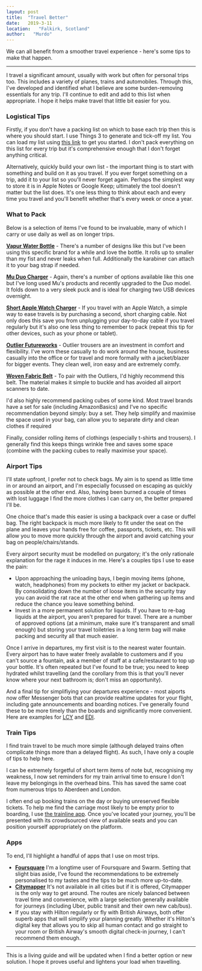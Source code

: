 ```yaml
---
layout: post
title:  "Travel Better"
date:   2019-3-11
location:   "Falkirk, Scotland"
author:   "Murdo"
---
```


We can all benefit from a smoother travel experience - here's some tips to make that happen. 

---

I travel a significant amount, usually with work but often for personal trips too. This includes a variety of planes, trains and automobiles. Through this, I've developed and identified what I believe are some burden-removing essentials for any trip. I'll continue to edit and add to this list when appropriate. I hope it helps make travel that little bit easier for you. 

### Logistical Tips
Firstly, if you don't have a packing list on which to base each trip then this is where you should start. I use Things 3 to generate and tick-off my list. You can load my list using [this link](https://raw.githubusercontent.com/CaptainMurdo/captainmurdo.github.io/master/docs/packing-list.txt) to get you started. I don't pack everything on this list for every trip but it's comprehensive enough that I don't forget anything critical. 

Alternatively, quickly build your own list - the important thing is to start with something and build on it as you travel. If you ever forget something on a trip, add it to your list so you'll never forget again. Perhaps the simplest way to store it is in Apple Notes or Google Keep; ultimately the tool doesn't matter but the list does. It's one less thing to think about each and every time you travel and you'll benefit whether that's every week or once a year. 

### What to Pack
Below is a selection of items I've found to be invaluable, many of which I carry or use daily as well as on longer trips.

[**Vapur Water Bottle**](https://www.amazon.co.uk/Vapur-Eclipse-Reusable-Plastic-Bottle/dp/B00BI9AM1Y/) - There's a number of designs like this but I've been using this specific brand for a while and love the bottle. It rolls up to smaller than my fist and never leaks when full. Additionally the karabiner can attach it to your bag strap if needed.

[**Mu Duo Charger**](https://www.amazon.co.uk/Portable-Charger-British-Universal-Adapter/dp/B00S30FP9U/) - Again, there's a number of options available like this one but I've long used Mu's products and recently upgraded to the Duo model. It folds down to a very sleek puck and is ideal for charging two USB devices overnight. 

[**Short Apple Watch Charger**](https://www.apple.com/uk/shop/product/MU9J2ZM/A/apple-watch-magnetic-charger-to-usb-cable-03m) - If you travel with an Apple Watch, a simple way to ease travels is by purchasing a second, short charging cable. Not only does this save you from unplugging your day-to-day cable if you travel regularly but it's also one less thing to remember to pack (repeat this tip for other devices, such as your phone or tablet).

[**Outlier Futureworks**](https://shop.outlier.nyc/shop/retail/futureworks.html) - Outlier trousers are an investment in comfort and flexibility. I've worn these casually to do work around the house, business casually into the office or for travel and more formally with a jacket/blazer for bigger events. They clean well, iron easy and are extremely comfy. 

[**Woven Fabric Belt**](https://www.amazon.co.uk/gp/product/B07K44PSBF/) - To pair with the Outliers, I'd highly recommend this belt. The material makes it simple to buckle and has avoided all airport scanners to date.

I'd also highly recommend packing cubes of some kind. Most travel brands have a set for sale (including AmazonBasics) and I've no specific recommendation beyond simply: buy a set. They help simplify and maximise the space used in your bag, can allow you to separate dirty and clean clothes if required 

Finally, consider rolling items of clothings (especially t-shirts and trousers). I generally find this keeps things wrinkle free and saves some space (combine with the packing cubes to really maximise your space).

### Airport Tips
I'll state upfront, I prefer not to check bags. My aim is to spend as little time in or around an airport, and I'm especially focussed on escaping as quickly as possible at the other end. Also, having been burned a couple of times with lost luggage I find the more clothes I can carry on, the better prepared I'll be.

One choice that's made this easier is using a backpack over a case or duffel bag. The right backpack is much more likely to fit under the seat on the plane and leaves your hands free for coffee, passports, tickets, etc. This will allow you to move more quickly through the airport and avoid catching your bag on people/chairs/stands.

Every airport security must be modelled on purgatory; it's the only rationale explanation for the rage it induces in me. Here's a couples tips I use to ease the pain:

- Upon approaching the unloading bays, I begin moving items (phone, watch, headphones) from my pockets to either my jacket or backpack. By consolidating down the number of loose items in the security tray you can avoid the rat race at the other end when gathering up items and reduce the chance you leave something behind. 
- Invest in a more permanent solution for liquids. If you have to re-bag liquids at the airport, you aren't prepared for travel. There are a number of approved options (at a minimum, make sure it's transparent and small enough) but storing your travel toiletries in a long term bag will make packing and security all that much easier. 

Once I arrive in departures, my first visit is to the nearest water fountain. Every airport has to have water freely available to customers and if you can't source a fountain, ask a member of staff at a cafe/restaurant to top up your bottle. It's often repeated but I've found to be true; you need to keep hydrated whilst travelling (and the corollary from this is that you'll never know where your next bathroom is; don't miss an opportunity).

And a final tip for simplifiying your departures experience - most aiports now offer Messenger bots that can provide realtime updates for your flight, including gate announcements and boarding notices. I've generally found these to be more timely than the boards and significantly more convenient. Here are examples for [LCY](m.me/LCYFlightInfo) and [EDI](m.me/EdinburghAirport).

### Train Tips

I find train travel to be much more simple (although delayed trains often complicate things more than a delayed flight). As such, I have only a couple of tips to help here.

I can be extremely forgetful of short term items of note but, recognising my weakness, I now set reminders for my train arrival time to ensure I don't leave my belongings in the overhead bins. This has saved the same coat from numerous trips to Aberdeen and London.

I often end up booking trains on the day or buying unreserved flexible tickets. To help me find the carriage most likely to be empty prior to boarding, I use [the trainline app](https://www.thetrainline.com). Once you've located your journey, you'll be presented with its crowdsourced view of available seats and you can position yourself appropriately on the platform.

### Apps
To end, I'll highlight a handful of apps that I use on most trips.

- [**Foursquare**](https://foursquare.com) I'm a longtime user of Foursquare and Swarm. Setting that slight bias aside, I've found the recommendations to be extremely personalised to my tastes and the tips to be much more up-to-date.
- [**Citymapper**](https://citymapper.com/?lang=en) It's not available in all cities but if it is offered, Citymapper is the only way to get around. The routes are nicely balanced between travel time and convenience, with a large selection generally available for journeys (including Uber, public transit and their own new cab/bus).
- If you stay with Hilton regularly or fly with British Airways, both offer superb apps that will simplify your planning greatly. Whether it's Hilton's digital key that allows you to skip all human contact and go straight to your room or British Airway's smooth digital check-in journey, I can't recommend them enough.

---

This is a living guide and will be updated when I find a better option or new solution. I hope it proves useful and lightens your load when travelling. 
